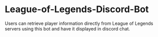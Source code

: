 # League-of-Legends-Discord-Bot
Users can retrieve player information directly from League of Legends servers using this bot and have it displayed in discord chat.
